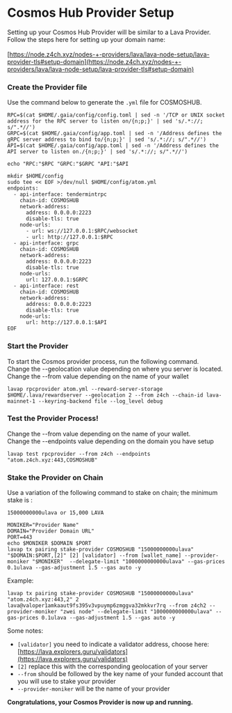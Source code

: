 # Cosmos Hub Provider Setup

Setting up your Cosmos Hub Provider will be similar to a Lava Provider.\
Follow the steps here for setting up your domain name:\
\
[https://node.z4ch.xyz/nodes-+-providers/lava/lava-node-setup/lava-provider-tls#setup-domain](https://node.z4ch.xyz/nodes-+-providers/lava/lava-node-setup/lava-provider-tls#setup-domain)

### Create the Provider file

Use the command below to generate the `.yml` file for COSMOSHUB.

```
RPC=$(cat $HOME/.gaia/config/config.toml | sed -n '/TCP or UNIX socket address for the RPC server to listen on/{n;p;}' | sed 's/.*://; s/".*//')
GRPC=$(cat $HOME/.gaia/config/app.toml | sed -n '/Address defines the gRPC server address to bind to/{n;p;}' | sed 's/.*://; s/".*//')
API=$(cat $HOME/.gaia/config/app.toml | sed -n '/Address defines the API server to listen on./{n;p;}' | sed 's/.*://; s/".*//')

echo "RPC:"$RPC "GRPC:"$GRPC "API:"$API

mkdir $HOME/config
sudo tee << EOF >/dev/null $HOME/config/atom.yml
endpoints:
  - api-interface: tendermintrpc
    chain-id: COSMOSHUB
    network-address:
      address: 0.0.0.0:2223
      disable-tls: true
    node-urls:
      - url: ws://127.0.0.1:$RPC/websocket
      - url: http://127.0.0.1:$RPC
  - api-interface: grpc
    chain-id: COSMOSHUB
    network-address:
      address: 0.0.0.0:2223
      disable-tls: true
    node-urls:
      url: 127.0.0.1:$GRPC
  - api-interface: rest
    chain-id: COSMOSHUB
    network-address:
      address: 0.0.0.0:2223
      disable-tls: true
    node-urls:
      url: http://127.0.0.1:$API
EOF
```

### Start the Provider

To start the Cosmos provider process, run the following command. \
Change the --geolocation value depending on where you server is located.\
Change the --from value depending on the name of your wallet

```
lavap rpcprovider atom.yml --reward-server-storage $HOME/.lava/rewardserver --geolocation 2 --from z4ch --chain-id lava-mainnet-1 --keyring-backend file --log_level debug
```

### Test the Provider Process!

Change the --from value depending on the name of your wallet.\
Change the --endpoints value depending on the domain you have setup

```
lavap test rpcprovider --from z4ch --endpoints "atom.z4ch.xyz:443,COSMOSHUB"
```

### Stake the Provider on Chain <a href="#stake-the-provider-on-chain" id="stake-the-provider-on-chain"></a>

Use a variation of the following command to stake on chain; the minimum stake is :

`15000000000ulava or 15,000 LAVA`

```
MONIKER="Provider Name"
DOMAIN="Provider Domain URL"
PORT=443
echo $MONIKER $DOMAIN $PORT
lavap tx pairing stake-provider COSMOSHUB "15000000000ulava" "$DOMAIN:$PORT,[2]" [2] [validator] --from [wallet_name] --provider-moniker "$MONIKER"  --delegate-limit "1000000000000ulava" --gas-prices 0.1ulava --gas-adjustment 1.5 --gas auto -y
```

Example:

`lavap tx pairing stake-provider COSMOSHUB "15000000000ulava" "atom.z4ch.xyz:443,2" 2 lava@valoper1amkaaut9fs395v3vpuymp6zmggva32mkkvr7rq --from z4ch2 --provider-moniker "zwei node" --delegate-limit "1000000000000ulava" --gas-prices 0.1ulava --gas-adjustment 1.5 --gas auto -y`

Some notes:

* `[validator]` you need to indicate a validator address, choose here: [https://lava.explorers.guru/validators](https://lava.explorers.guru/validators)
* `[2]` replace this with the corresponding geolocation of your server
* `--from` should be followed by the key name of your funded account that you will use to stake your provider
* `--provider-moniker` will be the name of your provider

**Congratulations, your Cosmos Provider is now up and running.**
